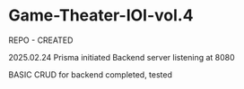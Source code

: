 # Game-Theater-IOI-vol.4

REPO - CREATED

2025.02.24
Prisma initiated
Backend server listening at 8080 

BASIC CRUD for backend completed, tested
